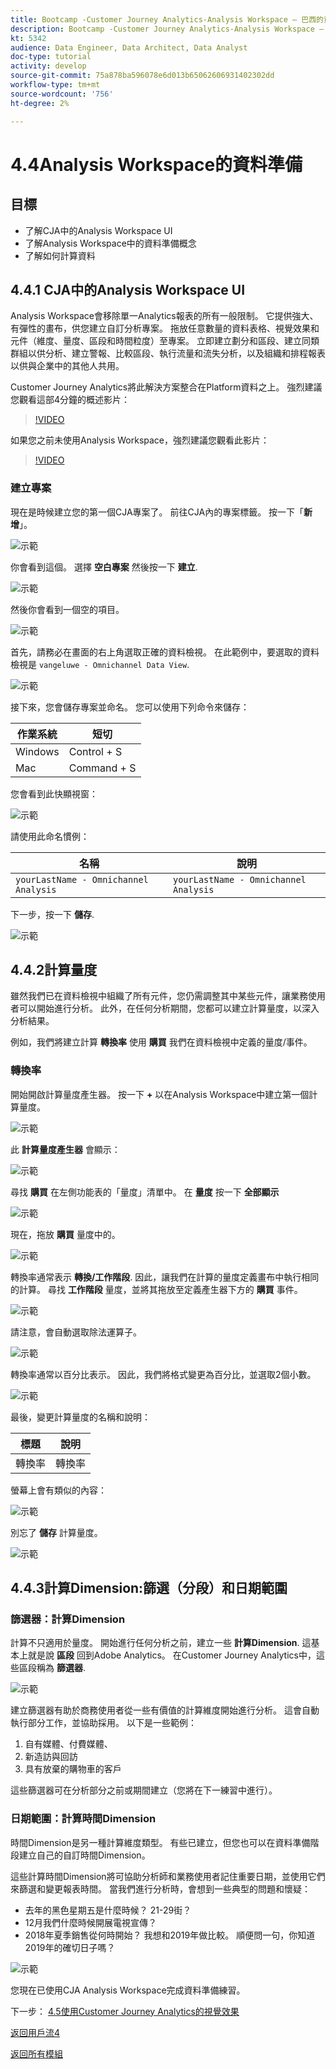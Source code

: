 ```yaml
---
title: Bootcamp -Customer Journey Analytics-Analysis Workspace — 巴西的資料準備
description: Bootcamp -Customer Journey Analytics-Analysis Workspace — 巴西的資料準備
kt: 5342
audience: Data Engineer, Data Architect, Data Analyst
doc-type: tutorial
activity: develop
source-git-commit: 75a878ba596078e6d013b65062606931402302dd
workflow-type: tm+mt
source-wordcount: '756'
ht-degree: 2%

---
```


# 4.4Analysis Workspace的資料準備

## 目標

- 了解CJA中的Analysis Workspace UI
- 了解Analysis Workspace中的資料準備概念
- 了解如何計算資料

## 4.4.1 CJA中的Analysis Workspace UI

Analysis Workspace會移除單一Analytics報表的所有一般限制。 它提供強大、有彈性的畫布，供您建立自訂分析專案。 拖放任意數量的資料表格、視覺效果和元件（維度、量度、區段和時間粒度）至專案。 立即建立劃分和區段、建立同類群組以供分析、建立警報、比較區段、執行流量和流失分析，以及組織和排程報表以供與企業中的其他人共用。

Customer Journey Analytics將此解決方案整合在Platform資料之上。 強烈建議您觀看這部4分鐘的概述影片：

>[!VIDEO](https://video.tv.adobe.com/v/35109?quality=12&learn=on)

如果您之前未使用Analysis Workspace，強烈建議您觀看此影片：

>[!VIDEO](https://video.tv.adobe.com/v/26266?quality=12&learn=on)

### 建立專案

現在是時候建立您的第一個CJA專案了。 前往CJA內的專案標籤。
按一下「**新增**」。

![示範](./images/prmenu.png)

你會看到這個。 選擇 **空白專案** 然後按一下 **建立**.

![示範](./images/prmenu1.png)

然後你會看到一個空的項目。

![示範](./images/premptyprojects.png)

首先，請務必在畫面的右上角選取正確的資料檢視。 在此範例中，要選取的資料檢視是 `vangeluwe - Omnichannel Data View`.

![示範](./images/prdv.png)

接下來，您會儲存專案並命名。 您可以使用下列命令來儲存：

| 作業系統 | 短切 |
| ----------------- |-------------| 
| Windows | Control + S |
| Mac | Command + S |

您會看到此快顯視窗：

![示範](./images/prsave.png)

請使用此命名慣例：

| 名稱 | 說明 |
| ----------------- |-------------| 
| `yourLastName - Omnichannel Analysis` | `yourLastName - Omnichannel Analysis` |

下一步，按一下 **儲存**.

![示範](./images/prsave2.png)

## 4.4.2計算量度

雖然我們已在資料檢視中組織了所有元件，您仍需調整其中某些元件，讓業務使用者可以開始進行分析。 此外，在任何分析期間，您都可以建立計算量度，以深入分析結果。

例如，我們將建立計算 **轉換率** 使用 **購買** 我們在資料檢視中定義的量度/事件。

### 轉換率

開始開啟計算量度產生器。 按一下 **+** 以在Analysis Workspace中建立第一個計算量度。

![示範](./images/pradd.png)

此 **計算量度產生器** 會顯示：

![示範](./images/prbuilder.png)

尋找 **購買** 在左側功能表的「量度」清單中。 在 **量度** 按一下 **全部顯示**

![示範](./images/calcbuildercr1.png)

現在，拖放 **購買** 量度中的。

![示範](./images/calcbuildercr2.png)

轉換率通常表示 **轉換/工作階段**. 因此，讓我們在計算的量度定義畫布中執行相同的計算。 尋找 **工作階段** 量度，並將其拖放至定義產生器下方的 **購買** 事件。

![示範](./images/calcbuildercr3.png)

請注意，會自動選取除法運算子。

![示範](./images/calcbuildercr4.png)

轉換率通常以百分比表示。 因此，我們將格式變更為百分比，並選取2個小數。

![示範](./images/calcbuildercr5.png)

最後，變更計算量度的名稱和說明：

| 標題 | 說明 |
| ----------------- |-------------| 
| 轉換率 | 轉換率 |

螢幕上會有類似的內容：

![示範](./images/calcbuildercr6.png)

別忘了 **儲存** 計算量度。

![示範](./images/pr9.png)

## 4.4.3計算Dimension:篩選（分段）和日期範圍

### 篩選器：計算Dimension

計算不只適用於量度。 開始進行任何分析之前，建立一些 **計算Dimension**. 這基本上就是說 **區段** 回到Adobe Analytics。 在Customer Journey Analytics中，這些區段稱為 **篩選器**.

![示範](./images/prfilters.png)

建立篩選器有助於商務使用者從一些有價值的計算維度開始進行分析。 這會自動執行部分工作，並協助採用。 以下是一些範例：

1. 自有媒體、付費媒體、
2. 新造訪與回訪
3. 具有放棄的購物車的客戶

這些篩選器可在分析部分之前或期間建立（您將在下一練習中進行）。

### 日期範圍：計算時間Dimension

時間Dimension是另一種計算維度類型。 有些已建立，但您也可以在資料準備階段建立自己的自訂時間Dimension。

這些計算時間Dimension將可協助分析師和業務使用者記住重要日期，並使用它們來篩選和變更報表時間。 當我們進行分析時，會想到一些典型的問題和懷疑：

- 去年的黑色星期五是什麼時候？ 21-29街？
- 12月我們什麼時候開展電視宣傳？
- 2018年夏季銷售從何時開始？ 我想和2019年做比較。 順便問一句，你知道2019年的確切日子嗎？

![示範](./images/timedimensions.png)

您現在已使用CJA Analysis Workspace完成資料準備練習。

下一步： [4.5使用Customer Journey Analytics的視覺效果](./ex5.md)

[返回用戶流4](./uc4.md)

[返回所有模組](./../../overview.md)
